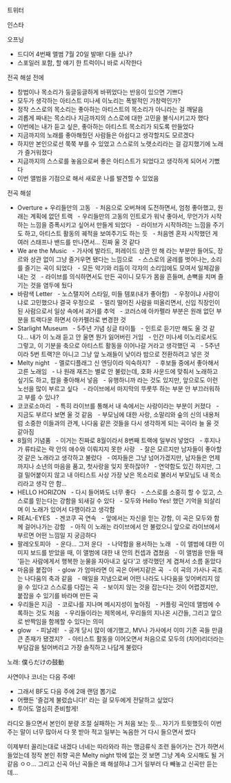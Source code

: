 


트위터



인스타

오프닝
- 드디어 4번째 앨범 7월 20일 발매! 다들 샀나?
- 스포일러 포함, 할 얘기 한 트럭이니 바로 시작한다

전곡 해설 전에
- 창법이나 목소리가 둥글둥글하게 바뀌었다는 반응이 있으면 기쁘다
- 모두가 생각하는 아티스트 미나세 이노리는 폭발적인 가창력인가?
- 정작 스스로의 목소리는 좋아하는 아티스트의 목소리가 아니라는 걸 깨달음
- 괴롭게 짜내는 목소리나 지금까지의 스스로에 대한 고민을 불식시키고자 했다
- 이번에는 내가 듣고 싶은, 좋아하는 아티스트 목소리가 되도록 만들었다
- 지금까지의 노래를 좋아해줬던 사람들은 아쉽다고 생각할지도 모르겠다 
- 하지만 본인으로선 쭉쭉 부를 수 있었고 스스로의 노랫소리라는 걸 감지했기에 노래가 즐거워졌다
- 지금까지의 스스로를 놓음으로써 좋은 아티스트가 되었다고 생각하게 되어서 기뻤다
- 이번 앨범을 기점으로 해서 새로운 나를 발견할 수 있었음

전곡 해설
- Overture + 우리들만의 고동
  - 처음으로 오버쳐에 도전하면서, 엄청 좋아했고, 원래는 계획에 없던 트랙
  - 우리들만의 고동의 인트로가 워낙 좋아서, 무언가가 시작하는 느낌을 증폭시키고 싶어서 만들게 되었다
  - 라이브가 시작하려는 느낌을 주기도 하고, 아티스트 활동의 궤적을 보여주기도 하는 듯
  - 처음엔 혼자 시작했던 게 여러 스태프나 밴드를 만나면서... 진짜 울 것 같다
- We are the Music
  - 가사에 발라드, 퍼레이드 상관 안 해 라는 부분만 들어도, 장르와 상관 없이 그냥 즐거우면 됐다는 느낌으로
  - 스스로의 굴레를 벗어나는, 소리를 즐기는 곡이 되었다
  - 모든 악기와 리듬이 각자의 소리임에도 모여서 일체감을 내는 것
  - 라이브를 의식하면서도 만든 곡이니 모두가 몸을 흔들며, 손뼉을 치며 즐기는 것을 염두에 뒀다
- 바람색 Letter
  - 노스탤지어 스타일, 미들 템포(내가 좋아함)
  - 우정이냐 사랑이냐로 고민했으나 결국 우정으로
  - 멀리 떨어진 사람을 떠올리면서, 신입 직장인이 된 사람으로서 일상 속에서 과거를 추억
  - 코러스에 아카펠라 부분은 원래 없던 부분을 트랙다운 하면서 아카펠라로 변경한 것
- Starlight Museum
  - 5주년 기념 싱글 타이틀
  - 인트로 듣기만 해도 울 것 같다... 내가 이 노래 듣고 안 울면 뭔가 잃어버린 거임
  - 인간 미나세 이노리로서도 그렇고, 이 기분을 축으로 아티스트 활동을 이어나갈 거라고 생각했던 곡
  - 5주년이라 5번 트랙?은 아니고 그냥 앞 노래들이 낮이라 밤으로 전환하려고 넣은 것
- Melty night
  - 멜로디플래그 신 엔딩이라 익숙하지?
  - 후보들 중에서 좋아해서 고른 노래임
  - 나 원래 재즈는 별로 안 불렀는데, 호화 사운드에 맞춰서 노래하고 싶기도 하고, 팝을 좋아해서 넣음
  - 유행하니까 라는 것도 있지만, 앞으로도 이런 노선을 많이 부르고 싶다
  - 라이브에서 마지막의 뚜룻뚜 하는 부분 안 부끄러워하고 부를 수 있나?
- 코코로소마리
  - 특히 라이브를 통해서 내 속에서는 사랑이라는 부분이 커졌다
  - 지금도 부르다 보면 울 것 같음
  - 부모님에 대한 사랑, 소말리와 숲의 신의 내용처럼 소중한 이들과의 관계, 나다움 같은 것들을 다시 생각하게 되는 곡이라 늘 울 것 같아짐
- 8월의 기념품
  - 이거는 진짜로 8월이라서 8번째 트랙에 일부러 넣었다
  - 후지나가 류타로는 락 안의 애수와 이뤄지지 못한 사랑
  - 잘은 모르지만 남자들이 좋아할 것 같은 노래라고 생각하고 불렀다
  - 여자들은 그냥 넘어가겠지만, 남자들은 언제까지나 소년의 마음을 품고, 첫사랑을 잊지 못하잖아?
  - 연약함도 있긴 하지만, 그걸 밀어붙이지 않고 내 아티스트 사상 가장 낮은 목소리로 불러서 부모님도 내 목소리라고 생각 안 함...
- HELLO HORIZON
  - 다시 들어봐도 너무 좋다
  - 스스로를 소중히 할 수 있고, 스스로를 믿는다는 강함을 되새길 수 있다
  - 모두와 Hello Yes! 했던 기억을 되살리며 이 노래가 있어서 다행이라고 생각함
- REAL-EYES
  - 겐코쿠 곡 연속
  - 앞에서는 자신을 믿는 강함, 이 곡은 모두와 함께 걸어나가는 강함
  - 아직 이 노래는 라이브에서 안 불렀으니 앞으로 라이브에서 부르면 어떤 느낌일 지 궁금하다
- 팔레오토피아
  - 운다... 그저 운다
  - 나약함을 용서하는 노래
  - 이 앨범에 대한 이미지 보드를 받았을 때, 이 앨범에 대한 내 안의 컨셉과 겹쳤음
  - 이 앨범을 만들 때 '듣는 사람에게서 행복한 눈물을 자아내고 싶다'고 생각했던 게 겹쳐서 소름 돋았다
- 마음을 붙잡아
  - glow 가 엄마라면 이 곡은 아버지같은 곡
  - 이 곡의 가사나 곡조는 나다움의 축과 같음
  - 매일을 지냄으로써 어떤 나라도 나다움을 잊어버리지 않을 수 있다고 스스로를 다잡는 곡
  - 보이지 않는 것을 잡는다는 것이 어렵겠지만, 붙잡을 수 있기를 바라며 만든 곡
- 우리들은 지금
  - 코로나를 지나며 메시지성이 높아짐
  - 커플링 곡인데 앨범에 수록하는 것도 처음
  - 우리들이라는 제목에서, 우리들의 지나온 시간들, 그리고 앞으로 반짝임을 함께할 수 있다는 의미
- glow
  - 피날레!
  - 공개 당시 많이 얘기했고, MV나 가사에서 이미 기존 곡들 만큼 큰 존재가 됐겠지?
  - 아티스트 활동을 이어오면서 처음으로 모두의 (치어)리더라는 부담감을 털어버리고 가장 솔직하고 나답게 불렀다

노래: 僕らだけの鼓動

사연이나 코너는 다음 주에!
- 그래서 BF도 다음 주에 2매 랜덤 뽑기로
- 어쨌든 '즐겁게 불렀습니다!' 라는 걸 모두에게 전달하고 싶었다
- 투어도 열심히 준비할게!

라디오 들으면서 본인이 분량 조절 실패하는 거 처음 보는 듯...
자기가 트윗했듯이 이번 주는 말이 너무 많아서 다 못 받아 적고 일부는 녹음한 거 다시 들으면서 썼다

이제부터 꼴리는대로 내겠다 너네는 따라와라 하는 맹금류식 조련 들어가는 건가 하면서 들었는데
정작 본인 취향 곡은 Melty night 밖에 없는 것 보면 그냥 계속 오시해도 될 거 같음 ㅇㅇ...
그리고 신곡 아닌 곡들은 왜 해설하냐 그거 일부러 다 빼놓고 신곡만 듣는데...

